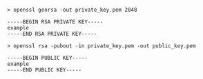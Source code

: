```shell
> openssl genrsa -out private_key.pem 2048
```

```text
-----BEGIN RSA PRIVATE KEY-----
example
-----END RSA PRIVATE KEY-----
```

```shell
> openssl rsa -pubout -in private_key.pem -out public_key.pem
```

```text
-----BEGIN PUBLIC KEY-----
example
-----END PUBLIC KEY-----

```
